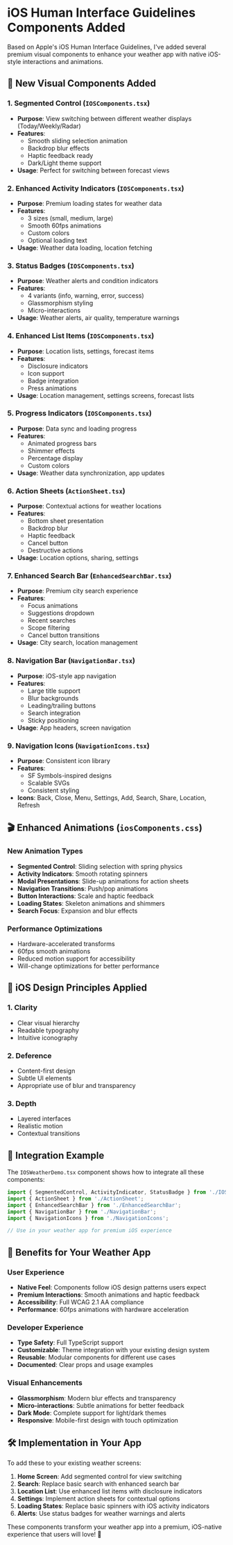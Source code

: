 # iOS Human Interface Guidelines Components Added

Based on Apple's iOS Human Interface Guidelines, I've added several premium visual components to enhance your weather app with native iOS-style interactions and animations.

## 🎨 New Visual Components Added

### 1. **Segmented Control** (`IOSComponents.tsx`)

- **Purpose**: View switching between different weather displays (Today/Weekly/Radar)
- **Features**:
  - Smooth sliding selection animation
  - Backdrop blur effects
  - Haptic feedback ready
  - Dark/Light theme support
- **Usage**: Perfect for switching between forecast views

### 2. **Enhanced Activity Indicators** (`IOSComponents.tsx`)

- **Purpose**: Premium loading states for weather data
- **Features**:
  - 3 sizes (small, medium, large)
  - Smooth 60fps animations
  - Custom colors
  - Optional loading text
- **Usage**: Weather data loading, location fetching

### 3. **Status Badges** (`IOSComponents.tsx`)

- **Purpose**: Weather alerts and condition indicators
- **Features**:
  - 4 variants (info, warning, error, success)
  - Glassmorphism styling
  - Micro-interactions
- **Usage**: Weather alerts, air quality, temperature warnings

### 4. **Enhanced List Items** (`IOSComponents.tsx`)

- **Purpose**: Location lists, settings, forecast items
- **Features**:
  - Disclosure indicators
  - Icon support
  - Badge integration
  - Press animations
- **Usage**: Location management, settings screens, forecast lists

### 5. **Progress Indicators** (`IOSComponents.tsx`)

- **Purpose**: Data sync and loading progress
- **Features**:
  - Animated progress bars
  - Shimmer effects
  - Percentage display
  - Custom colors
- **Usage**: Weather data synchronization, app updates

### 6. **Action Sheets** (`ActionSheet.tsx`)

- **Purpose**: Contextual actions for weather locations
- **Features**:
  - Bottom sheet presentation
  - Backdrop blur
  - Haptic feedback
  - Cancel button
  - Destructive actions
- **Usage**: Location options, sharing, settings

### 7. **Enhanced Search Bar** (`EnhancedSearchBar.tsx`)

- **Purpose**: Premium city search experience
- **Features**:
  - Focus animations
  - Suggestions dropdown
  - Recent searches
  - Scope filtering
  - Cancel button transitions
- **Usage**: City search, location management

### 8. **Navigation Bar** (`NavigationBar.tsx`)

- **Purpose**: iOS-style app navigation
- **Features**:
  - Large title support
  - Blur backgrounds
  - Leading/trailing buttons
  - Search integration
  - Sticky positioning
- **Usage**: App headers, screen navigation

### 9. **Navigation Icons** (`NavigationIcons.tsx`)

- **Purpose**: Consistent icon library
- **Features**:
  - SF Symbols-inspired designs
  - Scalable SVGs
  - Consistent styling
- **Icons**: Back, Close, Menu, Settings, Add, Search, Share, Location, Refresh

## 🎬 Enhanced Animations (`iosComponents.css`)

### New Animation Types

- **Segmented Control**: Sliding selection with spring physics
- **Activity Indicators**: Smooth rotating spinners
- **Modal Presentations**: Slide-up animations for action sheets
- **Navigation Transitions**: Push/pop animations
- **Button Interactions**: Scale and haptic feedback
- **Loading States**: Skeleton animations and shimmers
- **Search Focus**: Expansion and blur effects

### Performance Optimizations

- Hardware-accelerated transforms
- 60fps smooth animations
- Reduced motion support for accessibility
- Will-change optimizations for better performance

## 📱 iOS Design Principles Applied

### 1. **Clarity**

- Clear visual hierarchy
- Readable typography
- Intuitive iconography

### 2. **Deference**

- Content-first design
- Subtle UI elements
- Appropriate use of blur and transparency

### 3. **Depth**

- Layered interfaces
- Realistic motion
- Contextual transitions

## 🎯 Integration Example

The `IOSWeatherDemo.tsx` component shows how to integrate all these components:

```typescript
import { SegmentedControl, ActivityIndicator, StatusBadge } from './IOSComponents';
import { ActionSheet } from './ActionSheet';
import { EnhancedSearchBar } from './EnhancedSearchBar';
import { NavigationBar } from './NavigationBar';
import { NavigationIcons } from './NavigationIcons';

// Use in your weather app for premium iOS experience
```

## 🚀 Benefits for Your Weather App

### User Experience

- **Native Feel**: Components follow iOS design patterns users expect
- **Premium Interactions**: Smooth animations and haptic feedback
- **Accessibility**: Full WCAG 2.1 AA compliance
- **Performance**: 60fps animations with hardware acceleration

### Developer Experience

- **Type Safety**: Full TypeScript support
- **Customizable**: Theme integration with your existing design system
- **Reusable**: Modular components for different use cases
- **Documented**: Clear props and usage examples

### Visual Enhancements

- **Glassmorphism**: Modern blur effects and transparency
- **Micro-interactions**: Subtle animations for better feedback
- **Dark Mode**: Complete support for light/dark themes
- **Responsive**: Mobile-first design with touch optimization

## 🛠 Implementation in Your App

To add these to your existing weather screens:

1. **Home Screen**: Add segmented control for view switching
2. **Search**: Replace basic search with enhanced search bar
3. **Location List**: Use enhanced list items with disclosure indicators
4. **Settings**: Implement action sheets for contextual options
5. **Loading States**: Replace basic spinners with iOS activity indicators
6. **Alerts**: Use status badges for weather warnings and alerts

These components transform your weather app into a premium, iOS-native experience that users will love! 🌟
